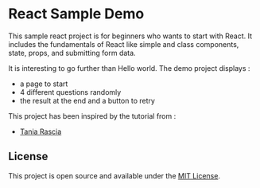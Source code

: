 # React Sample Demo

This sample react project is for beginners who wants to start with React.
It includes the fundamentals of React like simple and class components, state, props, and submitting form data.

It is interesting to go further than Hello world.
The demo project displays :
- a page to start
- 4 different questions randomly
- the result at the end and a button to retry  


This project has been inspired by the tutorial from :
- [Tania Rascia](https://www.taniarascia.com/getting-started-with-react/)

## License
This project is open source and available under the [MIT License](LICENSE).
